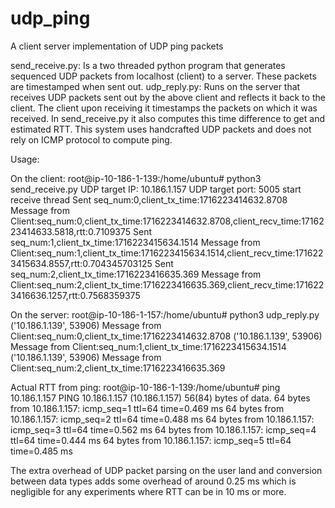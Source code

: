 # udp_ping
A client server implementation of UDP ping packets

send_receive.py: Is a two threaded python program that generates sequenced UDP packets from localhost (client) to a server. These packets are timestamped when sent out.
udp_reply.py: Runs on the server that receives UDP packets sent out by the above client and reflects it back to the client. The client upon receiving it timestamps the packets on which it was received. In send_receive.py it also computes this time difference to get and estimated RTT. This system uses handcrafted UDP packets and does not rely on ICMP protocol to compute ping.

Usage:

On the client:
root@ip-10-186-1-139:/home/ubuntu# python3 send_receive.py 
UDP target IP: 10.186.1.157
UDP target port: 5005
start receive thread
Sent seq_num:0,client_tx_time:1716223414632.8708
Message from Client:seq_num:0,client_tx_time:1716223414632.8708,client_recv_time:1716223414633.5818,rtt:0.7109375
Sent seq_num:1,client_tx_time:1716223415634.1514
Message from Client:seq_num:1,client_tx_time:1716223415634.1514,client_recv_time:1716223415634.8557,rtt:0.704345703125
Sent seq_num:2,client_tx_time:1716223416635.369
Message from Client:seq_num:2,client_tx_time:1716223416635.369,client_recv_time:1716223416636.1257,rtt:0.7568359375

On the server:
root@ip-10-186-1-157:/home/ubuntu# python3 udp_reply.py 
('10.186.1.139', 53906)
Message from Client:seq_num:0,client_tx_time:1716223414632.8708
('10.186.1.139', 53906)
Message from Client:seq_num:1,client_tx_time:1716223415634.1514
('10.186.1.139', 53906)
Message from Client:seq_num:2,client_tx_time:1716223416635.369

Actual RTT from ping:
root@ip-10-186-1-139:/home/ubuntu# ping 10.186.1.157
PING 10.186.1.157 (10.186.1.157) 56(84) bytes of data.
64 bytes from 10.186.1.157: icmp_seq=1 ttl=64 time=0.469 ms
64 bytes from 10.186.1.157: icmp_seq=2 ttl=64 time=0.488 ms
64 bytes from 10.186.1.157: icmp_seq=3 ttl=64 time=0.562 ms
64 bytes from 10.186.1.157: icmp_seq=4 ttl=64 time=0.444 ms
64 bytes from 10.186.1.157: icmp_seq=5 ttl=64 time=0.485 ms

The extra overhead of UDP packet parsing on the user land and conversion between data types adds some overhead of around 0.25 ms which is negligible for any experiments where RTT can be in 10 ms or more.

